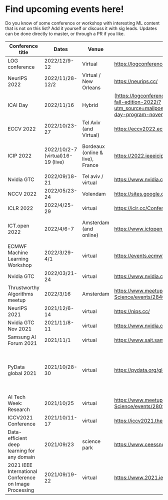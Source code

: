 # Find upcoming events here!
Do you know of some conference or workshop with interesting ML content that is not on this list? Add it yourself or discuss it with sig leads. Updates can be done directly to master, or through a PR if you like.

| Conference title                         | Dates         | Venue                  | Website                                    | Fee    | Attendees      | Notes |                                                      
|-----------------------------------------|---------------|------------------------|--------------------------------------------|--------|--------------------|-------------|
| LOG conference| 2022/12/9-12 | Virtual | https://logconference.github.io/ | Free to attend | | |
| NeurIPS 2022| 2022/11/28-12/2 | Virtual / New Orleans | https://neurips.cc/ | $200 online, $500 in person | | |
| ICAI Day| 2022/11/16 | Hybrid | [https://logconference.github.io/](https://icai.ai/event/icai-day-fall-edition-2022/?utm_source=mailpoet&utm_medium=email&utm_campaign=icai-day-program-november+16) | Free to attend | | |
| ECCV 2022| 2022/10/23-27 | Tel Aviv (and Virtual) | https://eccv2022.ecva.net/ | 2000-600 euro | | |
| ICIP 2022                            | 2022/10/2-7 (virtual)16-19 (live)  | Bordeaux (online & live), France         | https://2022.ieeeicip.org/              | https://2022.ieeeicip.org/conference-registration/  $280 online, $1180 in person | Elena (probably online) Chris (online)                          |    |
| Nvidia GTC                           | 2022/09/18-21  | Tel aviv / virtual       | https://www.nvidia.com/gtc/                |    |                    |    |
| NCCV 2022                             | 2022/05/23-24   | Volendam               | https://sites.google.com/view/nccv-2022/home| EUR 160|                   |    |
| ICLR 2022                            | 2022/4/25-29  | virtual        | https://iclr.cc/Conferences/2022/  | 100 $ |    | |
| ICT.open 2022                            | 2022/4/6-7  | Amsterdam (and online)        | https://www.ictopen.nl/  | 105-150 euro | Chris, Elena, Yang, Giulia  | Multiple AI tracks |
| ECMWF Machine Learning Workshop         | 2022/3/29-4/1  | virtual         | https://events.ecmwf.int/event/294/     |        |                    | Earth sciences |
| Nvidia GTC                           | 2022/03/21-24  | virtual         | https://www.nvidia.com/gtc/                | free   |                    |    |
| Thrustworthy Algorithms meetup                            | 2022/3/16  | Amsterdam        | https://www.meetup.com/nl-NL/Amsterdam-Data-Science/events/284058111/  |  |    | Recordings will be on youtube |
| NeurIPS 2021                            | 2021/12/6-14  | virtual                | https://nips.cc/                           |        |                    |    |                                                         
| Nvidia GTC Nov 2021                     | 2021/11/8-11  | virtual                | https://www.nvidia.com/gtc/                | free   |                    |            |                                                 
| Samsung AI Forum 2021                   | 2021/11/1     | virtual                | https://www.sait.samsung.co.kr/saithome/event/saif2021.do | free       |                                                                                
| PyData global 2021                      | 2021/10/28-30 | virtual                | https://pydata.org/global2021              |        |                    | All presentations will be posted on YouTube after the event |
| AI Tech Week: Research                  | 2021/10/25    | virtual                | https://www.meetup.com/Amsterdam-Data-Science/events/280965159/ | free |  | |                                                  
| ICCV2021 Conference                     | 2021/10/11-17 | virtual                | https://iccv2021.thecvf.com/               |        |                    |         |                                                    
| Data-efficient deep learning for any domain  | 2021/09/23    | science park | https://www.ceessnoek.info/data-efficient/ | free   | Chris, Yang |                                                          
| 2021 IEEE International Conference on Image Processing | 2021/09/19-22 | virtual              | https://www.2021.ieeeicip.org/             |        |           |      |                                                             
